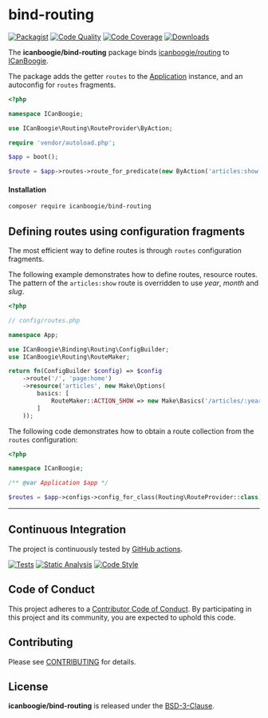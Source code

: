 # bind-routing

[![Packagist](https://img.shields.io/packagist/v/icanboogie/bind-routing.svg)](https://packagist.org/packages/icanboogie/bind-routing)
[![Code Quality](https://img.shields.io/scrutinizer/g/ICanBoogie/bind-routing.svg)](https://scrutinizer-ci.com/g/ICanBoogie/bind-routing)
[![Code Coverage](https://img.shields.io/coveralls/ICanBoogie/bind-routing.svg)](https://coveralls.io/r/ICanBoogie/bind-routing)
[![Downloads](https://img.shields.io/packagist/dt/icanboogie/bind-routing.svg)](https://packagist.org/packages/icanboogie/bind-routing)

The **icanboogie/bind-routing** package binds [icanboogie/routing][] to [ICanBoogie][].

The package adds the getter `routes` to the [Application][] instance, and an autoconfig for `routes` fragments.

```php
<?php

namespace ICanBoogie;

use ICanBoogie\Routing\RouteProvider\ByAction;

require 'vendor/autoload.php';

$app = boot();

$route = $app->routes->route_for_predicate(new ByAction('articles:show'));
```



#### Installation

```bash
composer require icanboogie/bind-routing
```



## Defining routes using configuration fragments

The most efficient way to define routes is through `routes` configuration fragments.

The following example demonstrates how to define routes, resource routes. The pattern of the
`articles:show` route is overridden to use _year_, _month_ and _slug_.

```php
<?php

// config/routes.php

namespace App;

use ICanBoogie\Binding\Routing\ConfigBuilder;
use ICanBoogie\Routing\RouteMaker;

return fn(ConfigBuilder $config) => $config
    ->route('/', 'page:home')
    ->resource('articles', new Make\Options(
        basics: [
            RouteMaker::ACTION_SHOW => new Make\Basics('/articles/:year-:month-:slug.html')
        ]
    ));
```

The following code demonstrates how to obtain a route collection from the `routes` configuration:

```php
<?php

namespace ICanBoogie;

/** @var Application $app */

$routes = $app->configs->config_for_class(Routing\RouteProvider::class);
```



----------



## Continuous Integration

The project is continuously tested by [GitHub actions](https://github.com/ICanBoogie/bind-routing/actions).

[![Tests](https://github.com/ICanBoogie/bind-routing/workflows/test/badge.svg?branch=master)](https://github.com/ICanBoogie/bind-routing/actions?query=workflow%3Atest)
[![Static Analysis](https://github.com/ICanBoogie/bind-routing/workflows/static-analysis/badge.svg?branch=master)](https://github.com/ICanBoogie/bind-routing/actions?query=workflow%3Astatic-analysis)
[![Code Style](https://github.com/ICanBoogie/bind-routing/workflows/code-style/badge.svg?branch=master)](https://github.com/ICanBoogie/bind-routing/actions?query=workflow%3Acode-style)



## Code of Conduct

This project adheres to a [Contributor Code of Conduct](CODE_OF_CONDUCT.md). By participating in
this project and its community, you are expected to uphold this code.



## Contributing

Please see [CONTRIBUTING](CONTRIBUTING.md) for details.



## License

**icanboogie/bind-routing** is released under the [BSD-3-Clause](LICENSE).



[ICanBoogie]: https://icanboogie.org/
[icanboogie/icanboogie]:       https://github.com/ICanBoogie/ICanBoogie
[icanboogie/routing]:          https://github.com/ICanBoogie/Routing
[Application]:                 https://icanboogie.org/docs/4.0/the-application-class
